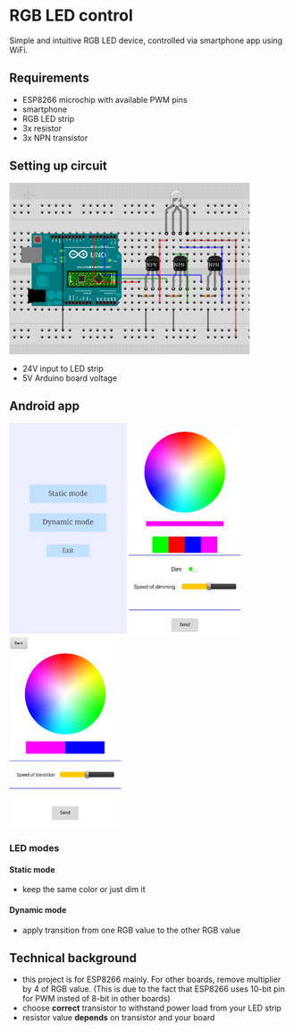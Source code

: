 # RGB LED control
Simple and intuitive RGB LED device, controlled via smartphone app using WiFi.

## Requirements
- ESP8266 microchip with available PWM pins
- smartphone
- RGB LED strip
- 3x resistor    
- 3x NPN transistor 

## Setting up circuit
<p align="left">
  <img src="https://github.com/iwlytteot/esp8266-rlc/blob/master/img/vbbrgbled.PNG" width="430" alt="accessibility text">
</p>

- 24V input to LED strip 
- 5V Arduino board voltage

## Android app
<p align="left">
  <img src="https://github.com/iwlytteot/esp8266-rlc/blob/master/img/20200827_202146.jpg" width="210">
  <img src="https://github.com/iwlytteot/esp8266-rlc/blob/master/img/Screenshot_20200827-202432.jpg" width="200">
  <img src="https://github.com/iwlytteot/esp8266-rlc/blob/master/img/20200827_202223.jpg" width="200">
</p>

### LED modes
#### Static mode
- keep the same color or just dim it
#### Dynamic mode
- apply transition from one RGB value to the other RGB value

## Technical background
- this project is for ESP8266 mainly. For other boards, remove multiplier by 4 of RGB value. (This is due to the fact that ESP8266 uses 10-bit pin for PWM insted of 8-bit in other boards)
- choose <b>correct</b> transistor to withstand power load from your LED strip
- resistor value <b>depends</b> on transistor and your board




